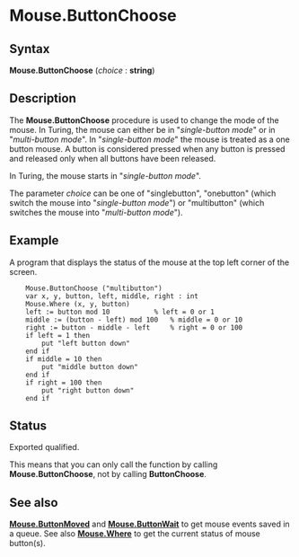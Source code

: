 
# Mouse.ButtonChoose

## Syntax
**Mouse.ButtonChoose** (_choice_ : **string**)

## Description
The **Mouse.ButtonChoose** procedure is used to change the mode of the mouse. In Turing, the mouse can either be in "_single-button mode_" or in "_multi-button mode_". In "_single-button mode_" the mouse is treated as a one button mouse. A button is considered pressed when any button is pressed and released only when all buttons have been released.

In Turing, the mouse starts in "_single-button mode_".

The parameter _choice_ can be one of "singlebutton", "onebutton" (which switch the mouse into "_single-button mode_") or "multibutton" (which switches the mouse into "_multi-button mode_").


## Example
A program that displays the status of the mouse at the top left corner of the screen.

        Mouse.ButtonChoose ("multibutton")
        var x, y, button, left, middle, right : int
        Mouse.Where (x, y, button)
        left := button mod 10           % left = 0 or 1
        middle := (button - left) mod 100   % middle = 0 or 10
        right := button - middle - left     % right = 0 or 100
        if left = 1 then
            put "left button down"
        end if
        if middle = 10 then
            put "middle button down"
        end if
        if right = 100 then
            put "right button down"
        end if
## Status
Exported qualified.

This means that you can only call the function by calling **Mouse.ButtonChoose**, not by calling **ButtonChoose**.


## See also
**[Mouse.ButtonMoved](mouse_buttonmoved.html)** and **[Mouse.ButtonWait](mouse_buttonwait.html)** to get mouse events saved in a queue. See also **[Mouse.Where](mouse_where.html)** to get the current status of mouse button(s).

